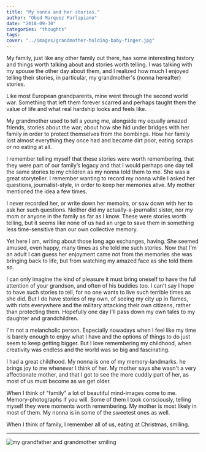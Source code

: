 ```yaml
---
title: "My nonna and her stories."
author: "Obed Marquez Parlapiano"
date: "2018-09-30"
categories: "thoughts"
tags:
cover: "../images/grandmother-holding-baby-finger.jpg"
---
```


My family, just like any other family out there, has some interesting history and things worth talking about and stories worth telling. I was talking with my spouse the other day about them, and I realized how much I enjoyed telling their stories, in particular, my grandmother's (nonna hereafter) stories.

Like most European grandparents, mine went through the second world war. Something that left them forever scarred and perhaps taught them the value of life and what real hardship looks and feels like.

My grandmother used to tell a young me, alongside my equally amazed friends, stories about the war; about how she hid under bridges with her family in order to protect themselves from the bombings. How her family lost almost everything they once had and became dirt poor, eating scraps or no eating at all.

I remember telling myself that these stories were worth remembering, that they were part of our family’s legacy and that I would perhaps one day tell the same stories to my children as my nonna told them to me. She was a great storyteller. I remember wanting to record my nonna while I asked her questions, journalist-style, in order to keep her memories alive. My mother mentioned the idea a few times.

I never recorded her, or write down her memoirs, or saw down with her to ask her such questions. Neither did my actually-a-journalist sister, nor my mom or anyone in the family as far as I know. These were stories worth telling, but it seems like none of us had an urge to save them in something less time-sensitive than our own collective memory.

Yet here I am, writing about those long ago exchanges, having. She seemed amused, even happy, many times as she told me such stories. Now that I'm an adult I can guess her enjoyment came not from the memories she was bringing back to life, but from watching my amazed face as she told them so.

I can only imagine the kind of pleasure it must bring oneself to have the full attention of your grandson, and often of his buddies too. I can't say I hope to have such stories to tell, for no one wants to live such terrible times as she did. But I do have stories of my own, of seeing my city up in flames, with riots everywhere and the military attacking their own citizens, rather than protecting them. Hopefully one day I'll pass down my own tales to my daughter and grandchildren.

I'm not a melancholic person. Especially nowadays when I feel like my time is barely enough to enjoy what I have and the options of things to do just seem to keep getting bigger. But I love remembering my childhood, when creativity was endless and the world was so big and fascinating.

I had a great childhood. My nonna is one of my memory-landmarks. he brings joy to me whenever I think of her. My mother says she wasn't a very affectionate mother, and that I got to see the more cuddly part of her, as most of us must become as we get older.

When I think of "family" a lot of beautiful mind-images come to me. Memory-photographs if you will. Some of them I took consciously, telling myself they were moments worth remembering. My mother is most likely in most of them. My nonna is in some of the sweetest ones as well.

When I think of family, I remember all of us, eating at Christmas, smiling.

* * *

![my grandfather and grandmother smiling](images/my-grandparents.jpg)
